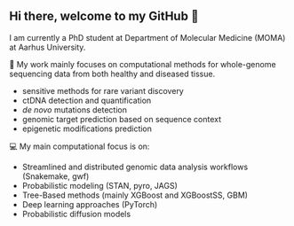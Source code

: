 ## Hi there, welcome to my GitHub 👋

I am currently a PhD student at Department of Molecular Medicine (MOMA) at Aarhus University.


🎯 My work mainly focuses on computational methods for whole-genome sequencing data from both healthy and diseased tissue.
- sensitive methods for rare variant discovery
- ctDNA detection and quantification
- *de novo* mutations detection
- genomic target prediction based on sequence context 
- epigenetic modifications prediction


💻 My main computational focus is on:
- Streamlined and distributed genomic data analysis workflows (Snakemake, gwf)
- Probabilistic modeling (STAN, pyro, JAGS)
- Tree-Based methods (mainly XGBoost and XGBoostSS, GBM)
- Deep learning approaches (PyTorch)
- Probabilistic diffusion models


<!--
**carmenoroperv/carmenoroperv** is a ✨ _special_ ✨ repository because its `README.md` (this file) appears on your GitHub profile.

Here are some ideas to get you started:

- 🔭 I’m currently working on ...
- 🌱 I’m currently learning ...
- 👯 I’m looking to collaborate on ...
- 🤔 I’m looking for help with ...
- 💬 Ask me about ...
- 📫 How to reach me: ...
- 😄 Pronouns: ...
- ⚡ Fun fact: ...
-->
